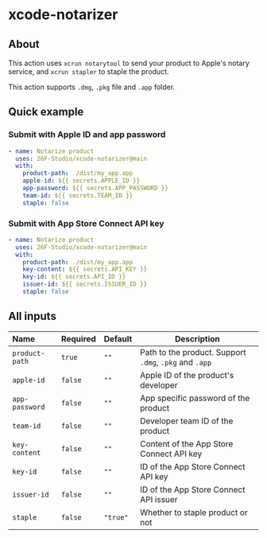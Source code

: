 # xcode-notarizer

## About

This action uses `xcrun notarytool` to send your product to Apple's notary service, and `xcrun stapler` to staple the product.

This action supports `.dmg`, `.pkg` file and `.app` folder.

## Quick example

### Submit with Apple ID and app password

```yaml
- name: Notarize product
  uses: 26F-Studio/xcode-notarizer@main
  with:
    product-path: ./dist/my_app.app
    apple-id: ${{ secrets.APPLE_ID }}
    app-password: ${{ secrets.APP_PASSWORD }}
    team-id: ${{ secrets.TEAM_ID }}
    staple: false
```

### Submit with App Store Connect API key

```yaml
- name: Notarize product
  uses: 26F-Studio/xcode-notarizer@main
  with:
    product-path: ./dist/my_app.app
    key-content: ${{ secrets.API_KEY }}
    key-id: ${{ secrets.API_ID }}
    issuer-id: ${{ secrets.ISSUER_ID }}
    staple: false
```

## All inputs

| Name           | Required | Default  | Description                                            |
| :------------- | -------- | -------- | ------------------------------------------------------ |
| `product-path` | `true`   | `""`     | Path to the product. Support `.dmg`, `.pkg` and `.app` |
| `apple-id`     | `false`  | `""`     | Apple ID of the product's developer                    |
| `app-password` | `false`  | `""`     | App specific password of the product                   |
| `team-id`      | `false`  | `""`     | Developer team ID of the product                       |
| `key-content`  | `false`  | `""`     | Content of the App Store Connect API key               |
| `key-id`       | `false`  | `""`     | ID of the App Store Connect API key                    |
| `issuer-id`    | `false`  | `""`     | ID of the App Store Connect API issuer                 |
| `staple`       | `false`  | `"true"` | Whether to staple product or not                       |
